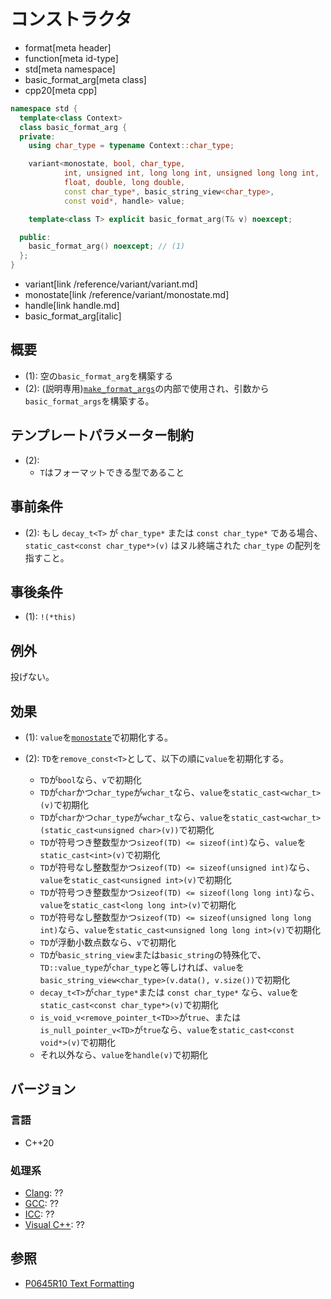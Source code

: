 # コンストラクタ

* format[meta header]
* function[meta id-type]
* std[meta namespace]
* basic_format_arg[meta class]
* cpp20[meta cpp]

```cpp
namespace std {
  template<class Context>
  class basic_format_arg {
  private:
    using char_type = typename Context::char_type;                              // exposition only

    variant<monostate, bool, char_type,
            int, unsigned int, long long int, unsigned long long int,
            float, double, long double,
            const char_type*, basic_string_view<char_type>,
            const void*, handle> value;                                         // exposition only

    template<class T> explicit basic_format_arg(T& v) noexcept;                 // (2) exposition only

  public:
    basic_format_arg() noexcept; // (1)
  };
}
```
* variant[link /reference/variant/variant.md]
* monostate[link /reference/variant/monostate.md]
* handle[link handle.md]
* basic_format_arg[italic]

## 概要

* (1): 空の`basic_format_arg`を構築する
* (2): (説明専用)[`make_format_args`](../make_format_args.md)の内部で使用され、引数から`basic_format_args`を構築する。

## テンプレートパラメーター制約

- (2):
    - `T`はフォーマットできる型であること

## 事前条件

- (2): もし `decay_t<T>` が `char_type*` または `const char_type*` である場合、 `static_cast<const char_type*>(v)` はヌル終端された `char_type` の配列を指すこと。

## 事後条件

- (1): `!(*this)`

## 例外

投げない。

## 効果

- (1): `value`を[`monostate`](/reference/variant/monostate.md)で初期化する。

- (2): `TD`を`remove_const<T>`として、以下の順に`value`を初期化する。
    - `TD`が`bool`なら、`v`で初期化
    - `TD`が`char`かつ`char_type`が`wchar_t`なら、`value`を`static_cast<wchar_t>(v)`で初期化
    - `TD`が`char`かつ`char_type`が`wchar_t`なら、`value`を`static_cast<wchar_t>(static_cast<unsigned char>(v))`で初期化
    - `TD`が符号つき整数型かつ`sizeof(TD) <= sizeof(int)`なら、`value`を`static_cast<int>(v)`で初期化
    - `TD`が符号なし整数型かつ`sizeof(TD) <= sizeof(unsigned int)`なら、`value`を`static_cast<unsigned int>(v)`で初期化
    - `TD`が符号つき整数型かつ`sizeof(TD) <= sizeof(long long int)`なら、`value`を`static_cast<long long int>(v)`で初期化
    - `TD`が符号なし整数型かつ`sizeof(TD) <= sizeof(unsigned long long int)`なら、`value`を`static_cast<unsigned long long int>(v)`で初期化
    - `TD`が浮動小数点数なら、`v`で初期化
    - `TD`が`basic_string_view`または`basic_string`の特殊化で、`TD::value_type`が`char_type`と等しければ、`value`を`basic_string_view<char_type>(v.data(), v.size())`で初期化
    - `decay_t<T>`が`char_type*`または `const char_type*` なら、`value`を`static_cast<const char_type*>(v)`で初期化
    - `is_void_v<remove_pointer_t<TD>>`が`true`、または`is_null_pointer_v<TD>`が`true`なら、`value`を`static_cast<const void*>(v)`で初期化
    - それ以外なら、`value`を`handle(v)`で初期化

## バージョン
### 言語
- C++20

### 処理系
- [Clang](/implementation.md#clang): ??
- [GCC](/implementation.md#gcc): ??
- [ICC](/implementation.md#icc): ??
- [Visual C++](/implementation.md#visual_cpp): ??

## 参照

* [P0645R10 Text Formatting](http://www.open-std.org/jtc1/sc22/wg21/docs/papers/2019/p0645r10.html)
